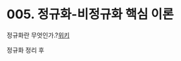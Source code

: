 # 005. 정규화-비정규화 핵심 이론

정규화란 무엇인가.?[위키](https://ko.wikipedia.org/wiki/%EB%8D%B0%EC%9D%B4%ED%84%B0%EB%B2%A0%EC%9D%B4%EC%8A%A4_%EC%A0%95%EA%B7%9C%ED%99%94)


정규화 정리 후 
